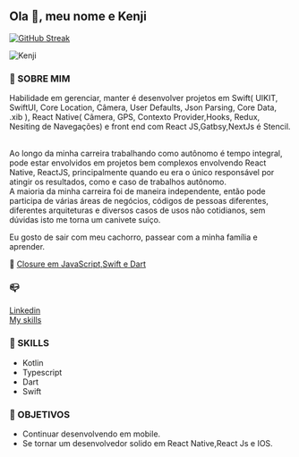 ## Ola  👋, meu nome e Kenji
[![GitHub Streak](https://streak-stats.demolab.com?user=kenjimaeda54&theme=highcontrast&hide_border=true&locale=pt_BR&date_format=M%20j%5B%2C%20Y%5D&mode=weekly)](https://git.io/streak-stats)


![Kenji](https://github-readme-stats.vercel.app/api?username=kenjimaeda54&show_icons=true&theme=radical)



### :man: SOBRE MIM
Habilidade em gerenciar, manter é desenvolver projetos em Swift( UIKIT, SwiftUI, Core Location, Câmera, User Defaults, Json Parsing, Core Data, .xib ), React Native( Câmera, GPS, Contexto Provider,Hooks, Redux, Nesiting de Navegações) e front end com React JS,Gatbsy,NextJs é Stencil.</br> 
</br>

Ao longo da minha carreira trabalhando como autônomo é tempo integral, pode estar envolvidos em projetos bem complexos envolvendo React Native, ReactJS, principalmente quando eu era o único responsável por atingir os resultados, como e caso de trabalhos autônomo. </br>
A maioria da minha carreira foi de maneira independente, então pode participa de várias áreas de negócios, códigos de pessoas diferentes, diferentes arquiteturas e diversos casos de usos não cotidianos, sem dúvidas isto me torna um canivete suíço. 

Eu gosto de sair com meu cachorro, passear com a minha família e aprender.</br>


:memo:
[Closure em JavaScript,Swift e Dart](https://www.linkedin.com/pulse/closure-em-swiftdart-e-javascript-ricardo-maeda)

### :mailbox_closed:
[Linkedin](https://www.linkedin.com/in/kenjimaeda1233/)   
[My skills](https://kvm-skills.onrender.com/)



### :rocket: SKILLS
- Kotlin
- Typescript
- Dart
- Swift


### :triangular_flag_on_post: OBJETIVOS
- Continuar desenvolvendo em mobile. 
- Se tornar um desenvolvedor solido em React Native,React Js e IOS.

